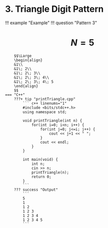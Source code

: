 # 3. Triangle Digit Pattern

!!! example "Example"
    !!! question "Pattern 3"
        <h1 align="center">$N = 5$</h1>
        
        $$\Large
        \begin{align}
        &1\\
        &1\; 2\\
        &1\; 2\; 3\\
        &1\; 2\; 3\; 4\\
        &1\; 2\; 3\; 4\; 5
        \end{align}
        $$
    === "C++"
        ???+ tip "printTriangle.cpp"
            ``` c++ linenums="1"
            #include <bits/stdc++.h>
            using namespace std;

            void printTriangle(int n) {
                for(int i=0; i<n; i++) {
                    for(int j=0; j<=i; j++) {
                        cout << j+1 << " ";
                    }
                    cout << endl;
                }
            }

            int main(void) {
                int n;
                cin >> n;
                printTriangle(n);
                return 0;
            }
            ```
        ??? success "Output"
            ```
            5
            1
            1 2 
            1 2 3 
            1 2 3 4 
            1 2 3 4 5
            ```